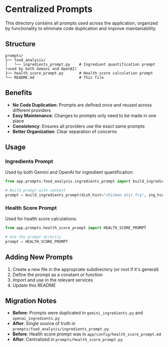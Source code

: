 # Centralized Prompts

This directory contains all prompts used across the application, organized by functionality to eliminate code duplication and improve maintainability.

## Structure

```
prompts/
├── food_analysis/
│   └── ingredients_prompt.py    # Ingredient quantification prompt (used by both Gemini and OpenAI)
├── health_score_prompt.py       # Health score calculation prompt
└── README.md                    # This file
```

## Benefits

- **No Code Duplication**: Prompts are defined once and reused across different providers
- **Easy Maintenance**: Changes to prompts only need to be made in one place
- **Consistency**: Ensures all providers use the exact same prompts
- **Better Organization**: Clear separation of concerns

## Usage

### Ingredients Prompt

Used by both Gemini and OpenAI for ingredient quantification:

```python
from app.prompts.food_analysis.ingredients_prompt import build_ingredients_prompt

# Build prompt with context
prompt = build_ingredients_prompt(dish_hint="chicken stir fry", ing_hint=["chicken", "vegetables"])
```

### Health Score Prompt

Used for health score calculations:

```python
from app.prompts.health_score_prompt import HEALTH_SCORE_PROMPT

# Use the prompt directly
prompt = HEALTH_SCORE_PROMPT
```

## Adding New Prompts

1. Create a new file in the appropriate subdirectory (or root if it's general)
2. Define the prompt as a constant or function
3. Import and use in the relevant services
4. Update this README

## Migration Notes

- **Before**: Prompts were duplicated in `gemini_ingredients.py` and `openai_ingredients.py`
- **After**: Single source of truth in `prompts/food_analysis/ingredients_prompt.py`
- **Before**: Health score prompt was in `app/config/health_score_prompt.md`
- **After**: Centralized in `prompts/health_score_prompt.py`
